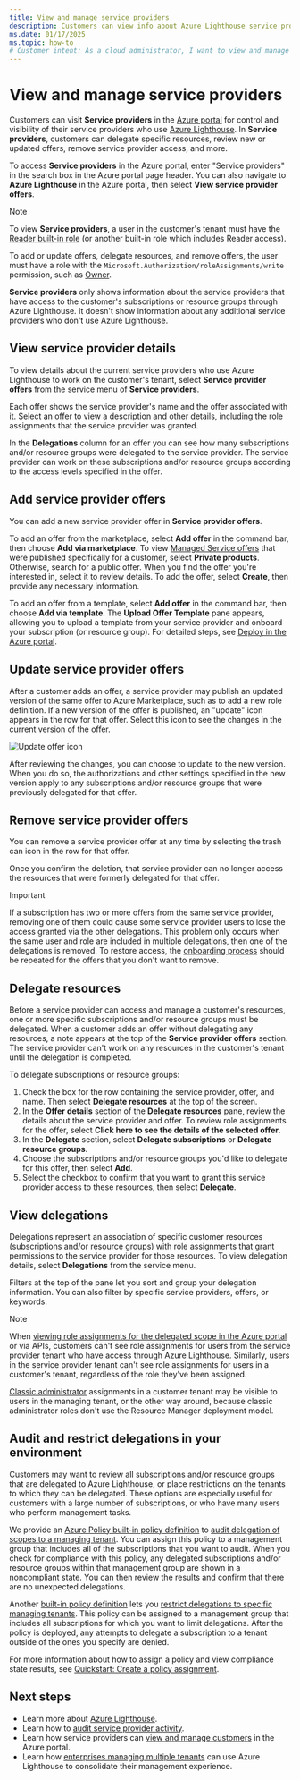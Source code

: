 ```yaml
---
title: View and manage service providers
description: Customers can view info about Azure Lighthouse service providers, service provider offers, and delegated resources in the Azure portal.
ms.date: 01/17/2025
ms.topic: how-to
# Customer intent: As a cloud administrator, I want to view and manage service provider offers through Azure Lighthouse, so that I can control access and delegate resources effectively while ensuring compliance with my organization's resource management policies.
---
```


# View and manage service providers

Customers can visit **Service providers** in the [Azure portal](https://portal.azure.com) for control and visibility of their service providers who use [Azure Lighthouse](../overview.md). In **Service providers**, customers can delegate specific resources, review new or updated offers, remove service provider access, and more.

To access **Service providers** in the Azure portal, enter "Service providers" in the search box in the Azure portal page header. You can also navigate to **Azure Lighthouse** in the Azure portal, then select **View service provider offers**.

> [!NOTE]
> To view **Service providers**, a user in the customer's tenant must have the [Reader built-in role](/azure/role-based-access-control/built-in-roles#reader) (or another built-in role which includes Reader access).
>
> To add or update offers, delegate resources, and remove offers, the user must have a role with the `Microsoft.Authorization/roleAssignments/write` permission, such as [Owner](/azure/role-based-access-control/built-in-roles#owner).

**Service providers** only shows information about the service providers that have access to the customer's subscriptions or resource groups through Azure Lighthouse. It doesn't show information about any additional service providers who don't use Azure Lighthouse.

## View service provider details

To view details about the current service providers who use Azure Lighthouse to work on the customer's tenant, select **Service provider offers** from the service menu of **Service providers**.

Each offer shows the service provider's name and the offer associated with it. Select an offer to view a description and other details, including the role assignments that the service provider was granted.

In the **Delegations** column for an offer you can see how many subscriptions and/or resource groups were delegated to the service provider. The service provider can work on these subscriptions and/or resource groups according to the access levels specified in the offer.

## Add service provider offers

You can add a new service provider offer in **Service provider offers**.

To add an offer from the marketplace, select **Add offer** in the command bar, then choose **Add via marketplace**. To view [Managed Service offers](../concepts/managed-services-offers.md) that were published specifically for a customer, select **Private products**. Otherwise, search for a public offer. When you find the offer you're interested in, select it to review details. To add the offer, select **Create**, then provide any necessary information.

To add an offer from a template, select **Add offer** in the command bar, then choose **Add via template**. The **Upload Offer Template** pane appears, allowing you to upload a template from your service provider and onboard your subscription (or resource group). For detailed steps, see [Deploy in the Azure portal](onboard-customer.md#deploy-in-the-azure-portal).

## Update service provider offers

After a customer adds an offer, a service provider may publish an updated version of the same offer to Azure Marketplace, such as to add a new role definition. If a new version of the offer is published, an "update" icon appears in the row for that offer. Select this icon to see the changes in the current version of the offer.

 ![Update offer icon](../media/update-offer.jpg)

After reviewing the changes, you can choose to update to the new version. When you do so, the authorizations and other settings specified in the new version apply to any subscriptions and/or resource groups that were previously delegated for that offer.

## Remove service provider offers

You can remove a service provider offer at any time by selecting the trash can icon in the row for that offer.

Once you confirm the deletion, that service provider can no longer access the resources that were formerly delegated for that offer.

> [!IMPORTANT]
> If a subscription has two or more offers from the same service provider, removing one of them could cause some service provider users to lose the access granted via the other delegations. This problem only occurs when the same user and role are included in multiple delegations, then one of the delegations is removed. To restore access, the [onboarding process](onboard-customer.md) should be repeated for the offers that you don't want to remove.

## Delegate resources

Before a service provider can access and manage a customer's resources, one or more specific subscriptions and/or resource groups must be delegated. When a customer adds an offer without delegating any resources, a note appears at the top of the **Service provider offers** section. The service provider can't work on any resources in the customer's tenant until the delegation is completed.

To delegate subscriptions or resource groups:

1. Check the box for the row containing the service provider, offer, and name. Then select **Delegate resources** at the top of the screen.
1. In the **Offer details** section of the **Delegate resources** pane, review the details about the service provider and offer. To review role assignments for the offer, select **Click here to see the details of the selected offer**.
1. In the **Delegate** section, select **Delegate subscriptions** or **Delegate resource groups**.
1. Choose the subscriptions and/or resource groups you'd like to delegate for this offer, then select **Add**.
1. Select the checkbox to confirm that you want to grant this service provider access to these resources, then select **Delegate**.

## View delegations

Delegations represent an association of specific customer resources (subscriptions and/or resource groups) with role assignments that grant permissions to the service provider for those resources. To view delegation details, select **Delegations** from the service menu.

Filters at the top of the pane let you sort and group your delegation information. You can also filter by specific service providers, offers, or keywords.

> [!NOTE]
> When [viewing role assignments for the delegated scope in the Azure portal](/azure/role-based-access-control/role-assignments-list-portal#list-role-assignments-at-a-scope) or via APIs, customers can't see role assignments for users from the service provider tenant who have access through Azure Lighthouse. Similarly, users in the service provider tenant can't see role assignments for users in a customer's tenant, regardless of the role they've been assigned.
>
> [Classic administrator](/azure/role-based-access-control/classic-administrators) assignments in a customer tenant may be visible to users in the managing tenant, or the other way around, because classic administrator roles don't use the Resource Manager deployment model.

## Audit and restrict delegations in your environment

Customers may want to review all subscriptions and/or resource groups that are delegated to Azure Lighthouse, or place restrictions on the tenants to which they can be delegated. These options are especially useful for customers with a large number of subscriptions, or who have many users who perform management tasks.

We provide an [Azure Policy built-in policy definition](/azure/governance/policy/samples/built-in-policies#lighthouse) to [audit delegation of scopes to a managing tenant](https://github.com/Azure/azure-policy/blob/master/built-in-policies/policyDefinitions/Lighthouse/Delegations_Audit.json). You can assign this policy to a management group that includes all of the subscriptions that you want to audit. When you check for compliance with this policy, any delegated subscriptions and/or resource groups within that management group are shown in a noncompliant state. You can then review the results and confirm that there are no unexpected delegations.

Another [built-in policy definition](/azure/governance/policy/samples/built-in-policies#lighthouse) lets you [restrict delegations to specific managing tenants](https://github.com/Azure/azure-policy/blob/master/built-in-policies/policyDefinitions/Lighthouse/AllowCertainManagingTenantIds_Deny.json). This policy can be assigned to a management group that includes all subscriptions for which you want to limit delegations. After the policy is deployed, any attempts to delegate a subscription to a tenant outside of the ones you specify are denied.

For more information about how to assign a policy and view compliance state results, see [Quickstart: Create a policy assignment](/azure/governance/policy/assign-policy-portal).

## Next steps

- Learn more about [Azure Lighthouse](../overview.md).
- Learn how to [audit service provider activity](view-service-provider-activity.md).
- Learn how service providers can [view and manage customers](view-manage-customers.md) in the Azure portal.
- Learn how [enterprises managing multiple tenants](../concepts/enterprise.md) can use Azure Lighthouse to consolidate their management experience.
